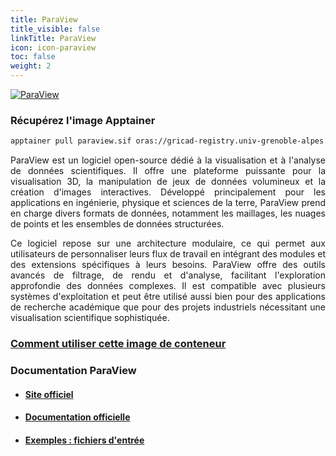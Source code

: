 ```yaml
---
title: ParaView
title_visible: false
linkTitle: ParaView
icon: icon-paraview
toc: false
weight: 2
---
```


<a href="https://www.paraview.org/" target="_blank">
    <img alt="ParaView" class="codes-pages-top-logo logo-paraview"/>
</a>

### Récupérez l'image Apptainer

```bash
apptainer pull paraview.sif oras://gricad-registry.univ-grenoble-alpes.fr/diamond/apptainer/apptainer-singularity-projects/paraview.sif:latest
```

<div align="justify">

ParaView est un logiciel open-source dédié à la visualisation et à l'analyse de données scientifiques. Il offre une plateforme puissante pour la visualisation 3D, la manipulation de jeux de données volumineux et la création d'images interactives. Développé principalement pour les applications en ingénierie, physique et sciences de la terre, ParaView prend en charge divers formats de données, notamment les maillages, les nuages de points et les ensembles de données structurées.

Ce logiciel repose sur une architecture modulaire, ce qui permet aux utilisateurs de personnaliser leurs flux de travail en intégrant des modules et des extensions spécifiques à leurs besoins. ParaView offre des outils avancés de filtrage, de rendu et d'analyse, facilitant l'exploration approfondie des données complexes. Il est compatible avec plusieurs systèmes d'exploitation et peut être utilisé aussi bien pour des applications de recherche académique que pour des projets industriels nécessitant une visualisation scientifique sophistiquée.

</div>

### <a href="/documentation/by-container/paraview">Comment utiliser cette image de conteneur</a>

### Documentation ParaView

- #### <a href="https://www.paraview.org/" target="_blank">Site officiel</a>

- #### <a href="https://www.paraview.org/resources/" target="_blank">Documentation officielle</a>

- #### <a href="/downloads/paraview-tutorial-inputs.tar.gz">Exemples : fichiers d'entrée</a>
